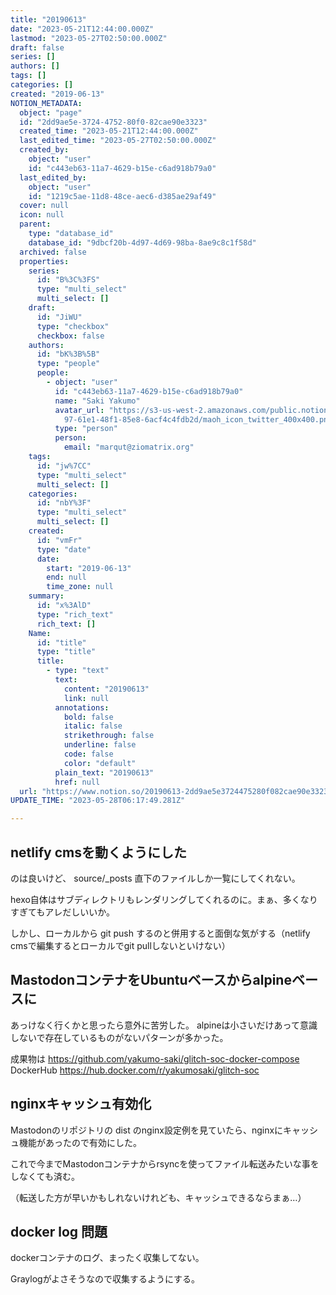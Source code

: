 ```yaml
---
title: "20190613"
date: "2023-05-21T12:44:00.000Z"
lastmod: "2023-05-27T02:50:00.000Z"
draft: false
series: []
authors: []
tags: []
categories: []
created: "2019-06-13"
NOTION_METADATA:
  object: "page"
  id: "2dd9ae5e-3724-4752-80f0-82cae90e3323"
  created_time: "2023-05-21T12:44:00.000Z"
  last_edited_time: "2023-05-27T02:50:00.000Z"
  created_by:
    object: "user"
    id: "c443eb63-11a7-4629-b15e-c6ad918b79a0"
  last_edited_by:
    object: "user"
    id: "1219c5ae-11d8-48ce-aec6-d385ae29af49"
  cover: null
  icon: null
  parent:
    type: "database_id"
    database_id: "9dbcf20b-4d97-4d69-98ba-8ae9c8c1f58d"
  archived: false
  properties:
    series:
      id: "B%3C%3FS"
      type: "multi_select"
      multi_select: []
    draft:
      id: "JiWU"
      type: "checkbox"
      checkbox: false
    authors:
      id: "bK%3B%5B"
      type: "people"
      people:
        - object: "user"
          id: "c443eb63-11a7-4629-b15e-c6ad918b79a0"
          name: "Saki Yakumo"
          avatar_url: "https://s3-us-west-2.amazonaws.com/public.notion-static.com/3ad1c4\
            97-61e1-48f1-85e8-6acf4c4fdb2d/maoh_icon_twitter_400x400.png"
          type: "person"
          person:
            email: "marqut@ziomatrix.org"
    tags:
      id: "jw%7CC"
      type: "multi_select"
      multi_select: []
    categories:
      id: "nbY%3F"
      type: "multi_select"
      multi_select: []
    created:
      id: "vmFr"
      type: "date"
      date:
        start: "2019-06-13"
        end: null
        time_zone: null
    summary:
      id: "x%3AlD"
      type: "rich_text"
      rich_text: []
    Name:
      id: "title"
      type: "title"
      title:
        - type: "text"
          text:
            content: "20190613"
            link: null
          annotations:
            bold: false
            italic: false
            strikethrough: false
            underline: false
            code: false
            color: "default"
          plain_text: "20190613"
          href: null
  url: "https://www.notion.so/20190613-2dd9ae5e3724475280f082cae90e3323"
UPDATE_TIME: "2023-05-28T06:17:49.281Z"

---
```

<link rel="stylesheet" href="https://cdn.jsdelivr.net/npm/katex@0.16.2/dist/katex.min.css" integrity="sha384-bYdxxUwYipFNohQlHt0bjN/LCpueqWz13HufFEV1SUatKs1cm4L6fFgCi1jT643X" crossorigin="anonymous">


## netlify cmsを動くようにした


のは良いけど、 source/_posts 直下のファイルしか一覧にしてくれない。


hexo自体はサブディレクトリもレンダリングしてくれるのに。まぁ、多くなりすぎてもアレだしいいか。


しかし、ローカルから git push するのと併用すると面倒な気がする（netlify cmsで編集するとローカルでgit pullしないといけない）


## MastodonコンテナをUbuntuベースからalpineベースに


あっけなく行くかと思ったら意外に苦労した。 alpineは小さいだけあって意識しないで存在しているものがないパターンが多かった。


成果物は https://github.com/yakumo-saki/glitch-soc-docker-compose DockerHub https://hub.docker.com/r/yakumosaki/glitch-soc


## nginxキャッシュ有効化


Mastodonのリポジトリの dist のnginx設定例を見ていたら、nginxにキャッシュ機能があったので有効にした。


これで今までMastodonコンテナからrsyncを使ってファイル転送みたいな事をしなくても済む。


（転送した方が早いかもしれないけれども、キャッシュできるならまぁ…）


## docker log 問題


dockerコンテナのログ、まったく収集してない。


Graylogがよさそうなので収集するようにする。


